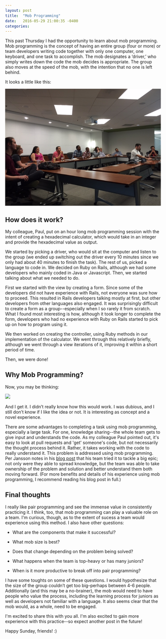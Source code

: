 ```yaml
---
layout: post
title:  "Mob Programming"
date:   2016-05-29 21:00:35 -0400
categories: 
---
```

This past Thursday I had the opportunity to learn about mob programming. Mob programming is the concept of having an entire group (four or more) or team developers writing code together with only one computer, one keyboard, and one task to accomplish. The mob designates a ‘driver,’ who simply writes down the code the mob decides is appropriate. The group also moves at the speed of the mob, with the intention that no one is left behind.

It looks a little like this:

![](../images/Mob_Programming.JPG)

## How does it work?

My colleague, Paul, put on an hour long mob programming session with the intent of creating a hexadecimal calculator, which would take in an integer and provide the hexadecimal value as output. 

We started by picking a driver, who would sit at the computer and listen to the group (we ended up switching out the driver every 10 minutes since we only had about 40 minutes to finish the task). The rest of us, picked a language to code in. We decided on Ruby on Rails, although we had some developers who mainly coded in Java or Javascript. Then, we started talking about what we needed to do.

First we started with the view by creating a form. Since some of the developers did not have experience with Rails, not everyone was sure how to proceed. This resulted in Rails developers talking mostly at first, but other developers from other languages also engaged. It was surprisingly difficult to create a form as a group--especially when I so rarely it from scratch. What I found most interesting is how, although it took longer to complete the form, developers who had no experience with Ruby on Rails started to pick up on how to program using it.

We then worked on creating the controller, using Ruby methods in our implementation of the calculator. We went through this relatively briefly, although we went through a view iterations of it, improving it within a short period of time.

Then, we were done!

## Why Mob Programming?

Now, you may be thinking:

![](http://i.giphy.com/7C7ZIWN8YfXTW.gif)

And I get it. I didn’t really know how this would work. I was dubious, and I still don’t know if I like the idea or not. It is interesting as concept and a novel experience.

There are some advantages to completing a task using mob programming, especially a large task. For one, knowledge sharing--the whole team gets to give input and understands the code. As my colleague Paul pointed out, it's easy to look at pull requests and 'get' someone's code, but not necessarily the thought process behind it. Rather, it takes working with the code to really understand it. This problem is addressed using mob programming. Per Jansson notes in his [blog post](https://thecuriousdeveloper.com/2013/09/15/get-a-good-start-with-mob-programming/) that his team tried it to tackle a big epic; not only were they able to spread knowledge, but the team was able to take ownership of the problem and solution and better understand them both moving forward. (For more benefits and details of his experience using mob programming, I recommend reading his blog post in full.)

## Final thoughts

I really like pair programming and see the immense value in consistently practicing it. I think, too, that mob programming can play a valuable role on a team. I'm curious, though, as to the extent of sucess a team would experience using this method. I also have other questions:

* What are the components that make it successful? 

* What mob size is best? 

* Does that change depending on the problem being solved? 

* What happens when the team is top-heavy or has many juniors?

* When is it more productive to break off into pair programming?

I have some toughts on some of these questions. I would hypothesize that the size of the group couldn’t get too big–perhaps between 4-6 people. Additionally (and this may be a no-brainer), the mob would need to have people who value the process, including the learning process for juniors as well as developers not familiar with a language. It also seems clear that the mob would, as a whole, need to be engaged. 

I'm excited to share this with you all. I'm also excited to gain more experience with this practice--so expect another post in the future!

Happy Sunday, friends! :) 

